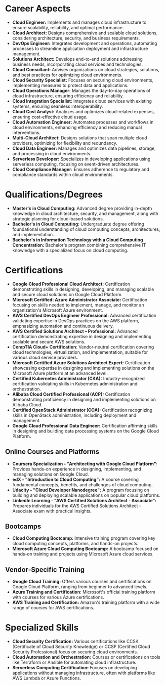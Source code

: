 # Career Aspects

- **Cloud Engineer:** Implements and manages cloud infrastructure to ensure scalability, reliability, and optimal performance.
- **Cloud Architect:** Designs comprehensive and scalable cloud solutions, considering architecture, security, and business requirements.
- **DevOps Engineer:** Integrates development and operations, automating processes to streamline application deployment and infrastructure management.
- **Solutions Architect:** Develops end-to-end solutions addressing business needs, incorporating cloud services and technologies.
- **Cloud Consultant:** Advises organizations on cloud strategies, solutions, and best practices for optimizing cloud environments.
- **Cloud Security Specialist:** Focuses on securing cloud environments, implementing measures to protect data and applications.
- **Cloud Operations Manager:** Manages the day-to-day operations of cloud infrastructure, ensuring efficiency and reliability.
- **Cloud Integration Specialist:** Integrates cloud services with existing systems, ensuring seamless interoperability.
- **Cloud Cost Analyst:** Analyzes and optimizes cloud-related expenses, ensuring cost-effective cloud usage.
- **Cloud Automation Engineer:** Automates processes and workflows in cloud environments, enhancing efficiency and reducing manual interventions.
- **Multi-Cloud Architect:** Designs solutions that span multiple cloud providers, optimizing for flexibility and redundancy.
- **Cloud Data Engineer:** Manages and optimizes data pipelines, storage, and processing in cloud environments.
- **Serverless Developer:** Specializes in developing applications using serverless computing, focusing on event-driven architectures.
- **Cloud Compliance Manager:** Ensures adherence to regulatory and compliance standards within cloud environments.

# Qualifications/Degrees

- **Master's in Cloud Computing:** Advanced degree providing in-depth knowledge in cloud architecture, security, and management, along with strategic planning for cloud-based solutions.
- **Bachelor's in Cloud Computing:** Undergraduate degree offering foundational understanding of cloud computing concepts, architectures, and implementation.
- **Bachelor's in Information Technology with a Cloud Computing Concentration:** Bachelor's program combining comprehensive IT knowledge with a specialized focus on cloud computing.

# Certifications

- **Google Cloud Professional Cloud Architect:** Certification demonstrating skills in designing, developing, and managing scalable and secure cloud solutions on Google Cloud Platform.
- **Microsoft Certified: Azure Administrator Associate:** Certification focusing on skills needed to implement, manage, and monitor an organization's Microsoft Azure environment.
- **AWS Certified DevOps Engineer Professional:** Advanced certification validating expertise in DevOps practices on the AWS platform, emphasizing automation and continuous delivery.
- **AWS Certified Solutions Architect – Professional:** Advanced certification demonstrating expertise in designing and implementing scalable and secure AWS solutions.
- **CompTIA Cloud+ Certification:** Vendor-neutral certification covering cloud technologies, virtualization, and implementation, suitable for various cloud service providers.
- **Microsoft Certified Azure Solutions Architect Expert:** Certification showcasing expertise in designing and implementing solutions on the Microsoft Azure platform at an advanced level.
- **Certified Kubernetes Administrator (CKA):** Industry-recognized certification validating skills in Kubernetes administration and orchestration.
- **Alibaba Cloud Certified Professional (ACP):** Certification demonstrating proficiency in designing and implementing solutions on Alibaba Cloud.
- **Certified OpenStack Administrator (COA):** Certification recognizing skills in OpenStack administration, including deployment and management.
- **Google Cloud Professional Data Engineer:** Certification affirming skills in designing and building data processing systems on the Google Cloud Platform.

## Online Courses and Platforms

- **Coursera Specialization - "Architecting with Google Cloud Platform":** Provides hands-on experience in designing, implementing, and managing solutions on Google Cloud.
- **edX - "Introduction to Cloud Computing":** A course covering fundamental concepts, benefits, and challenges of cloud computing.
- **Udacity - "Cloud Developer Nanodegree":** A program focusing on building and deploying scalable applications on popular cloud platforms.
- **LinkedIn Learning - "AWS Certified Solutions Architect - Associate":** Prepares individuals for the AWS Certified Solutions Architect - Associate exam with practical insights.

## Bootcamps

- **Cloud Computing Bootcamp:** Intensive training program covering key cloud computing concepts, platforms, and hands-on projects.
- **Microsoft Azure Cloud Computing Bootcamp:** A bootcamp focused on hands-on training and projects using Microsoft Azure cloud services.

## Vendor-Specific Training

- **Google Cloud Training:** Offers various courses and certifications on Google Cloud Platform, ranging from beginner to advanced levels.
- **Azure Training and Certification:** Microsoft's official training platform with courses for various Azure certifications.
- **AWS Training and Certification:** Amazon's training platform with a wide range of courses for AWS certifications.

# Specialized Skills

- **Cloud Security Certification:** Various certifications like CCSK (Certificate of Cloud Security Knowledge) or CCSP (Certified Cloud Security Professional) focus on securing cloud environments.
- **Cloud Automation and Orchestration:** Courses or certifications on tools like Terraform or Ansible for automating cloud infrastructure.
- **Serverless Computing Certification:** Focuses on developing applications without managing infrastructure, often with platforms like AWS Lambda or Azure Functions.
